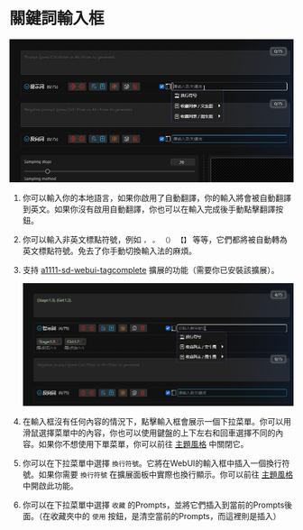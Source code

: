 # 關鍵詞輸入框

![](../assets/images/demo.elegant_input.gif)

1. 你可以輸入你的本地語言，如果你啟用了自動翻譯，你的輸入將會被自動翻譯到英文。如果你沒有啟用自動翻譯，你也可以在輸入完成後手動點擊翻譯按鈕。

2. 你可以輸入非英文標點符號，例如 `，` `。` `（）` `【】` 等等，它們都將被自動轉為英文標點符號。免去了你手動切換輸入法的麻煩。

3. 支持 [a1111-sd-webui-tagcomplete](https://github.com/DominikDoom/a1111-sd-webui-tagcomplete) 擴展的功能（需要你已安裝該擴展）。

   ![](../assets/images/demo.tagcomplete.gif)

4. 在輸入框沒有任何內容的情況下，點擊輸入框會展示一個下拉菜單。你可以用滑鼠選擇菜單中的內容，你也可以使用鍵盤的上下左右和回車選擇不同的內容。如果你不想使用下單菜單，你可以前往 [主題風格](/zh-tw/ThemeStyle.md#主題風格) 中關閉它。

5. 你可以在下拉菜單中選擇 `換行符號`。它將在WebUI的輸入框中插入一個換行符號。如果你需要 `換行符號` 在擴展面板中實際也換行顯示。你可以前往 [主題風格](/zh-tw/ThemeStyle.md#主題風格) 中開啟此功能。

6. 你可以在下拉菜單中選擇 `收藏` 的Prompts，並將它們插入到當前的Prompts後面。（在收藏夾中的 `使用` 按鈕，是清空當前的Prompts，而這裡則是插入）